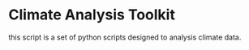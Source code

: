 # Climate Analysis Toolkit

this script is a set of python scripts designed to analysis climate data.
